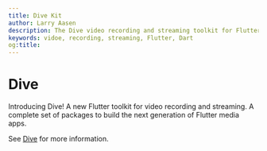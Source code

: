 ```yaml
---
title: Dive Kit
author: Larry Aasen
description: The Dive video recording and streaming toolkit for Flutter.
keywords: vidoe, recording, streaming, Flutter, Dart
og:title: 
---
```


# Dive

Introducing Dive! A new Flutter toolkit for video recording and streaming.
A complete set of packages to build the next generation of Flutter media apps.

See [Dive](https://pub.dev/packages/dive) for more information.
